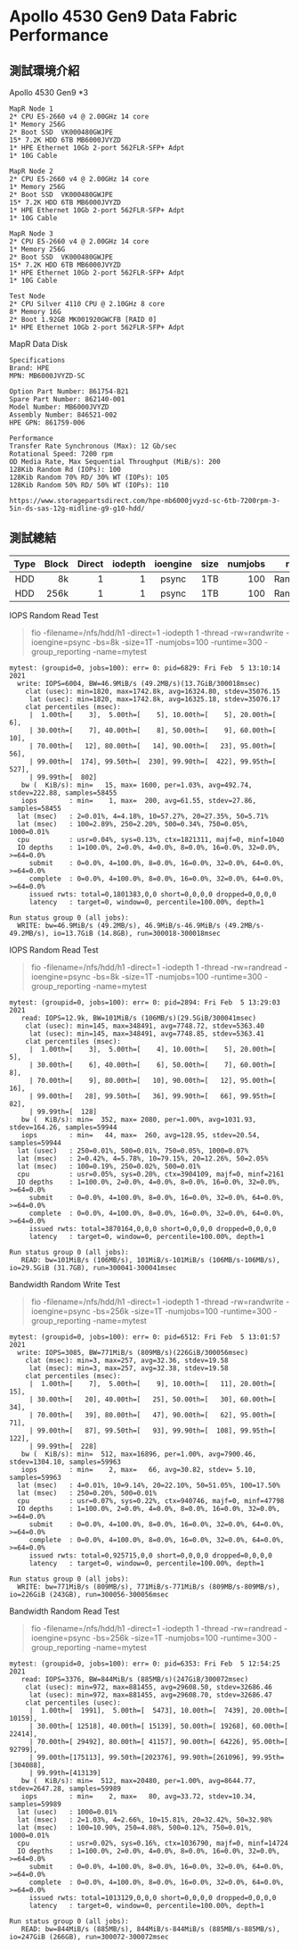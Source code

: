 # Apollo 4530 Gen9 Data Fabric Performance

## 測試環境介紹


Apollo 4530 Gen9 *3
```
MapR Node 1
2* CPU E5-2660 v4 @ 2.00GHz 14 core
1* Memory 256G 
2* Boot SSD  VK000480GWJPE 
15* 7.2K HDD 6TB MB6000JVYZD
1* HPE Ethernet 10Gb 2-port 562FLR-SFP+ Adpt
1* 10G Cable

MapR Node 2
2* CPU E5-2660 v4 @ 2.00GHz 14 core
1* Memory 256G 
2* Boot SSD  VK000480GWJPE 
15* 7.2K HDD 6TB MB6000JVYZD
1* HPE Ethernet 10Gb 2-port 562FLR-SFP+ Adpt
1* 10G Cable

MapR Node 3
2* CPU E5-2660 v4 @ 2.00GHz 14 core
1* Memory 256G 
2* Boot SSD  VK000480GWJPE 
15* 7.2K HDD 6TB MB6000JVYZD
1* HPE Ethernet 10Gb 2-port 562FLR-SFP+ Adpt
1* 10G Cable

Test Node
2* CPU Silver 4110 CPU @ 2.10GHz 8 core
8* Memory 16G 
2* Boot 1.92GB MK001920GWCFB [RAID 0]
1* HPE Ethernet 10Gb 2-port 562FLR-SFP+ Adpt
```

MapR Data Disk
```
Specifications
Brand: HPE
MPN: MB6000JVYZD-SC

Option Part Number: 861754-B21
Spare Part Number: 862140-001
Model Number: MB6000JVYZD
Assembly Number: 846521-002
HPE GPN: 861759-006

Performance
Transfer Rate Synchronous (Max): 12 Gb/sec
Rotational Speed: 7200 rpm
OD Media Rate, Max Sequential Throughput (MiB/s): 200
128Kib Random Rd (IOPs): 100
128Kib Random 70% RD/ 30% WT (IOPs): 105
128Kib Random 50% RD/ 50% WT (IOPs): 110

https://www.storagepartsdirect.com/hpe-mb6000jvyzd-sc-6tb-7200rpm-3-5in-ds-sas-12g-midline-g9-g10-hdd/
```



## 測試總結

|    Type|   Block|  Direct|   iodepth|  ioengine|      size|   numjobs|        rw|      Read|Read/IOPS|      Write|Write/IOPS|
|:------:|-------:|-------:|---------:|:--------:|---------:|---------:|:--------:|---------:|--------:|----------:|---------:|
|     HDD|      8k|       1|         1|     psync|       1TB|       100|    Random| 46.9MiB/s|     6004|   101MiB/s|      12.9|
|     HDD|    256k|       1|         1|     psync|       1TB|       100|    Random|  844MiB/s|     3376|   771MiB/s|      3085|


IOPS Random Read Test

> fio -filename=/nfs/hdd/h1 -direct=1 -iodepth 1 -thread -rw=randwrite -ioengine=psync -bs=8k -size=1T -numjobs=100 -runtime=300 -group_reporting -name=mytest

```
mytest: (groupid=0, jobs=100): err= 0: pid=6829: Fri Feb  5 13:10:14 2021
  write: IOPS=6004, BW=46.9MiB/s (49.2MB/s)(13.7GiB/300018msec)
    clat (usec): min=1820, max=1742.8k, avg=16324.80, stdev=35076.15
     lat (usec): min=1820, max=1742.8k, avg=16325.18, stdev=35076.17
    clat percentiles (msec):
     |  1.00th=[    3],  5.00th=[    5], 10.00th=[    5], 20.00th=[    6],
     | 30.00th=[    7], 40.00th=[    8], 50.00th=[    9], 60.00th=[   10],
     | 70.00th=[   12], 80.00th=[   14], 90.00th=[   23], 95.00th=[   56],
     | 99.00th=[  174], 99.50th=[  230], 99.90th=[  422], 99.95th=[  527],
     | 99.99th=[  802]
   bw (  KiB/s): min=   15, max= 1600, per=1.03%, avg=492.74, stdev=222.88, samples=58455
   iops        : min=    1, max=  200, avg=61.55, stdev=27.86, samples=58455
  lat (msec)   : 2=0.01%, 4=4.18%, 10=57.27%, 20=27.35%, 50=5.71%
  lat (msec)   : 100=2.89%, 250=2.20%, 500=0.34%, 750=0.05%, 1000=0.01%
  cpu          : usr=0.04%, sys=0.13%, ctx=1821311, majf=0, minf=1040
  IO depths    : 1=100.0%, 2=0.0%, 4=0.0%, 8=0.0%, 16=0.0%, 32=0.0%, >=64=0.0%
     submit    : 0=0.0%, 4=100.0%, 8=0.0%, 16=0.0%, 32=0.0%, 64=0.0%, >=64=0.0%
     complete  : 0=0.0%, 4=100.0%, 8=0.0%, 16=0.0%, 32=0.0%, 64=0.0%, >=64=0.0%
     issued rwts: total=0,1801383,0,0 short=0,0,0,0 dropped=0,0,0,0
     latency   : target=0, window=0, percentile=100.00%, depth=1

Run status group 0 (all jobs):
  WRITE: bw=46.9MiB/s (49.2MB/s), 46.9MiB/s-46.9MiB/s (49.2MB/s-49.2MB/s), io=13.7GiB (14.8GB), run=300018-300018msec
```

IOPS Random Read Test

> fio -filename=/nfs/hdd/h1 -direct=1 -iodepth 1 -thread -rw=randread -ioengine=psync -bs=8k -size=1T -numjobs=100 -runtime=300 -group_reporting -name=mytest

```
mytest: (groupid=0, jobs=100): err= 0: pid=2894: Fri Feb  5 13:29:03 2021
   read: IOPS=12.9k, BW=101MiB/s (106MB/s)(29.5GiB/300041msec)
    clat (usec): min=145, max=348491, avg=7748.72, stdev=5363.40
     lat (usec): min=145, max=348491, avg=7748.85, stdev=5363.41
    clat percentiles (msec):
     |  1.00th=[    3],  5.00th=[    4], 10.00th=[    5], 20.00th=[    5],
     | 30.00th=[    6], 40.00th=[    6], 50.00th=[    7], 60.00th=[    8],
     | 70.00th=[    9], 80.00th=[   10], 90.00th=[   12], 95.00th=[   16],
     | 99.00th=[   28], 99.50th=[   36], 99.90th=[   66], 99.95th=[   82],
     | 99.99th=[  128]
   bw (  KiB/s): min=  352, max= 2080, per=1.00%, avg=1031.93, stdev=164.26, samples=59944
   iops        : min=   44, max=  260, avg=128.95, stdev=20.54, samples=59944
  lat (usec)   : 250=0.01%, 500=0.01%, 750=0.05%, 1000=0.07%
  lat (msec)   : 2=0.42%, 4=5.78%, 10=79.15%, 20=12.26%, 50=2.05%
  lat (msec)   : 100=0.19%, 250=0.02%, 500=0.01%
  cpu          : usr=0.05%, sys=0.20%, ctx=3904109, majf=0, minf=2161
  IO depths    : 1=100.0%, 2=0.0%, 4=0.0%, 8=0.0%, 16=0.0%, 32=0.0%, >=64=0.0%
     submit    : 0=0.0%, 4=100.0%, 8=0.0%, 16=0.0%, 32=0.0%, 64=0.0%, >=64=0.0%
     complete  : 0=0.0%, 4=100.0%, 8=0.0%, 16=0.0%, 32=0.0%, 64=0.0%, >=64=0.0%
     issued rwts: total=3870164,0,0,0 short=0,0,0,0 dropped=0,0,0,0
     latency   : target=0, window=0, percentile=100.00%, depth=1

Run status group 0 (all jobs):
   READ: bw=101MiB/s (106MB/s), 101MiB/s-101MiB/s (106MB/s-106MB/s), io=29.5GiB (31.7GB), run=300041-300041msec
```

Bandwidth Random Write Test

> fio -filename=/nfs/hdd/h1 -direct=1 -iodepth 1 -thread -rw=randwrite -ioengine=psync -bs=256k -size=1T -numjobs=100 -runtime=300 -group_reporting -name=mytest

```
mytest: (groupid=0, jobs=100): err= 0: pid=6512: Fri Feb  5 13:01:57 2021
  write: IOPS=3085, BW=771MiB/s (809MB/s)(226GiB/300056msec)
    clat (msec): min=3, max=257, avg=32.36, stdev=19.58
     lat (msec): min=3, max=257, avg=32.38, stdev=19.58
    clat percentiles (msec):
     |  1.00th=[    7],  5.00th=[    9], 10.00th=[   11], 20.00th=[   15],
     | 30.00th=[   20], 40.00th=[   25], 50.00th=[   30], 60.00th=[   34],
     | 70.00th=[   39], 80.00th=[   47], 90.00th=[   62], 95.00th=[   71],
     | 99.00th=[   87], 99.50th=[   93], 99.90th=[  108], 99.95th=[  122],
     | 99.99th=[  228]
   bw (  KiB/s): min=  512, max=16896, per=1.00%, avg=7900.46, stdev=1304.10, samples=59963
   iops        : min=    2, max=   66, avg=30.82, stdev= 5.10, samples=59963
  lat (msec)   : 4=0.01%, 10=9.14%, 20=22.10%, 50=51.05%, 100=17.50%
  lat (msec)   : 250=0.20%, 500=0.01%
  cpu          : usr=0.07%, sys=0.22%, ctx=940746, majf=0, minf=47798
  IO depths    : 1=100.0%, 2=0.0%, 4=0.0%, 8=0.0%, 16=0.0%, 32=0.0%, >=64=0.0%
     submit    : 0=0.0%, 4=100.0%, 8=0.0%, 16=0.0%, 32=0.0%, 64=0.0%, >=64=0.0%
     complete  : 0=0.0%, 4=100.0%, 8=0.0%, 16=0.0%, 32=0.0%, 64=0.0%, >=64=0.0%
     issued rwts: total=0,925715,0,0 short=0,0,0,0 dropped=0,0,0,0
     latency   : target=0, window=0, percentile=100.00%, depth=1

Run status group 0 (all jobs):
  WRITE: bw=771MiB/s (809MB/s), 771MiB/s-771MiB/s (809MB/s-809MB/s), io=226GiB (243GB), run=300056-300056msec
```

Bandwidth Random Read Test

> fio -filename=/nfs/hdd/h1 -direct=1 -iodepth 1 -thread -rw=randread -ioengine=psync -bs=256k -size=1T -numjobs=100 -runtime=300 -group_reporting -name=mytest

```
mytest: (groupid=0, jobs=100): err= 0: pid=6353: Fri Feb  5 12:54:25 2021
   read: IOPS=3376, BW=844MiB/s (885MB/s)(247GiB/300072msec)
    clat (usec): min=972, max=881455, avg=29608.50, stdev=32686.46
     lat (usec): min=972, max=881455, avg=29608.70, stdev=32686.47
    clat percentiles (usec):
     |  1.00th=[  1991],  5.00th=[  5473], 10.00th=[  7439], 20.00th=[ 10159],
     | 30.00th=[ 12518], 40.00th=[ 15139], 50.00th=[ 19268], 60.00th=[ 22414],
     | 70.00th=[ 29492], 80.00th=[ 41157], 90.00th=[ 64226], 95.00th=[ 92799],
     | 99.00th=[175113], 99.50th=[202376], 99.90th=[261096], 99.95th=[304088],
     | 99.99th=[413139]
   bw (  KiB/s): min=  512, max=20480, per=1.00%, avg=8644.77, stdev=2647.28, samples=59989
   iops        : min=    2, max=   80, avg=33.72, stdev=10.34, samples=59989
  lat (usec)   : 1000=0.01%
  lat (msec)   : 2=1.03%, 4=2.66%, 10=15.81%, 20=32.42%, 50=32.98%
  lat (msec)   : 100=10.90%, 250=4.08%, 500=0.12%, 750=0.01%, 1000=0.01%
  cpu          : usr=0.02%, sys=0.16%, ctx=1036790, majf=0, minf=14724
  IO depths    : 1=100.0%, 2=0.0%, 4=0.0%, 8=0.0%, 16=0.0%, 32=0.0%, >=64=0.0%
     submit    : 0=0.0%, 4=100.0%, 8=0.0%, 16=0.0%, 32=0.0%, 64=0.0%, >=64=0.0%
     complete  : 0=0.0%, 4=100.0%, 8=0.0%, 16=0.0%, 32=0.0%, 64=0.0%, >=64=0.0%
     issued rwts: total=1013129,0,0,0 short=0,0,0,0 dropped=0,0,0,0
     latency   : target=0, window=0, percentile=100.00%, depth=1

Run status group 0 (all jobs):
   READ: bw=844MiB/s (885MB/s), 844MiB/s-844MiB/s (885MB/s-885MB/s), io=247GiB (266GB), run=300072-300072msec
```
